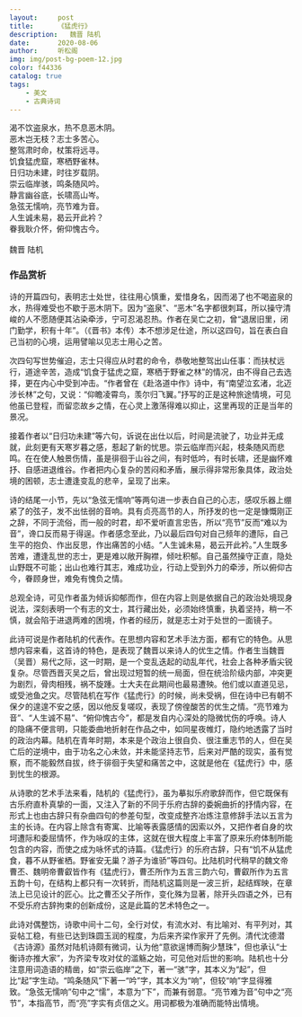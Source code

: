 ```yaml
---
layout:     post
title:      《猛虎行》
description:   魏晋 陆机
date:       2020-08-06
author:     听松阁
img: img/post-bg-poem-12.jpg
color: f44336
catalog: true
tags:
    - 美文
    - 古典诗词
---
```


渴不饮盗泉水，热不息恶木阴。<br>
恶木岂无枝？志士多苦心。<br>
整驾肃时命，杖策将远寻。<br>
饥食猛虎窟，寒栖野雀林。<br>
日归功未建，时往岁载阴。<br>
崇云临岸骇，鸣条随风吟。<br>
静言幽谷底，长啸高山岑。<br>
急弦无懦响，亮节难为音。<br>
人生诚未易，曷云开此衿？<br>
眷我耿介怀，俯仰愧古今。<br>
<br>
魏晋 陆机


### 作品赏析
诗的开篇四句，表明志士处世，往往用心慎重，爱惜身名，因而渴了也不喝盗泉的水，热得难受也不歇于恶木阴下。因为“盗泉”、“恶木”名字都很刺耳，所以操守清峻的人不愿随便其沾染牵涉，宁可忍渴忍热。作者在吴亡之初，曾“退居旧里，闭门勤学，积有十年”。（《晋书》本传）本不想涉足仕途，所以这四句，旨在表白自己当初的心境，运用譬喻以见志士用心之苦。

次四句写世势催迫，志士只得应从时君的命令，恭敬地整驾出山任事：而扶杖远行，道途辛苦，造成“饥食于猛虎之窟，寒栖于野雀之林”的情况，由不得自己去选择，更在内心中受到冲击。“作者曾在《赴洛道中作》诗中，有“南望泣玄渚，北迈涉长林”之句，又说：“仰瞻凌霄鸟，羡尔归飞翼。”抒写的正是这种旅途情境，可见他虽已登程，而留恋故乡之情，在心灵上激荡得难以抑止，这里再现的正是当年的景况。

接着作者以“日归功未建”等六句，诉说在出仕以后，时间是流驶了，功业并无成就，此刻更有天寒岁暮之感，惹起了新的忧思。崇云临岸而兴起，枝条随风而悲鸣。在在使人触景伤情，虽是徘徊于山谷之间，有时低吟，有时长啸，还是幽怀难抒、自感进退维谷。作者把内心复杂的苦闷和矛盾，展示得非常形象具体，政治处境的困顿，志士遭逢变乱的悲辛，呈现了出来。

诗的结尾一小节，先以“急弦无懦响”等两句进一步表白自己的心志，感叹乐器上绷紧了的弦子，发不出怯弱的音响。具有贞亮高节的人，所抒发的也一定是慷慨刚正之辞，不同于流俗，而一般的时君，却不爱听直言忠告，所以“亮节”反而“难以为音”，谗口反而易于得逞。作者感念至此，乃以最后四句对自己频年的遭际，自己生平的抱负、作出反思，作出痛苦的小结。“人生诚未易，曷云开此衿。”人生既多苦难，遭逢乱世的志士，更是难以敞开胸襟，倾吐积郁。自己虽然操守正直，隐处山野既不可能；出山也难行其志，难成功业，行动上受到外力的牵涉，所以俯仰古今，眷顾身世，难免有愧负之情。

总观全诗，可见作者虽为倾诉抑郁而作，但在内容上则是依据自己的政治处境现身说法，深刻表明一个有志的文士，其行藏出处，必须始终慎重，执着坚持，稍一不慎，就会陷于进退两难的困境，作者的经历，就是志士对于处世的一面镜子。

此诗可说是作者陆机的代表作。在思想内容和艺术手法方面，都有它的特色。从思想内容来看，这首诗的特色，是表现了魏晋以来诗人的优生之情。作者生当魏晋（吴晋）易代之际，这一时期，是一个变乱迭起的动乱年代，社会上各种矛盾尖锐复杂。尽管西晋灭吴之后，曾出现过短暂的统一局面，但在统洽阶级内部，冲突更为剧烈，骨肉相残，祸不旋踵。士大夫在此期间也最易遭殃。他们或以直道见忌，或受池鱼之灾。尽管陆机在写作《猛虎行》的时候，尚未受祸，但在诗中已有朝不保夕的遑遑不安之感，因以他反复嗟叹，表现了傍徨酸苦的优生之情。“亮节难为音”、“人生诚不易”、“俯仰愧古今”，都是发自内心深处的隐微忧伤的呼唤。诗人的隐痛不便言明，只能委曲地折射在作品之中，如同星夜帷灯，隐约地透露了当时的政治内幕。陆机在青年时期，本来是个政治上很自负、很注重志节的人，但在吴亡后的逆境中，由于功名之心未敛，并未能坚持志节，后来对严酷的现实，虽有觉察，而不能毅然自拔，终于徘徊于失望和痛苦之中，这就是他在《猛虎行》中，感到忧生的根源。

从诗歌的艺术手法来看，陆机的《猛虎行》，虽为摹拟乐府歌辞而作，但它既保有古乐府直朴真挚的一面，又注入了新的不同于乐府古辞的委婉曲折的抒情内容，在形式上也由古辞只有杂曲四句的参差句型，改变成整齐冶炼注意修辞手法以五言为主的长诗。在内容上除含有寄寓、比喻等表露感情的因索以外，又把作者自身的坎坷遭际和委屈情怀，作为咏叹的主体，这就在很大程度上丰富了原来乐府体制所能包含的内容，而使之成为咏怀式的诗篇。《猛虎行》的乐府古辞，只有“饥不从猛虎食，暮不从野雀栖。野雀安无巢？游子为谁骄”等四句。比陆机时代稍早的魏文帝曹丕、魏明帝曹叡皆作有《猛虎行》，曹丕所作为五言三韵六句，曹叡所作为五言五韵十句，在结构上都只有一次转折，而陆机这篇则是一波三折，起结辉映，在章法上已见设计的匠心。比之曹丕父子所作，变化殊为显著，除开头四语之外，已有不受乐府古辞拘束的创新成份，这是此篇的艺术特色之一。

此诗对偶整饬，诗歌中间十二句，全行对仗，有流水对、有比喻对、有平列对，其妥帖工稳，有些已达到珠圆玉润的程度，为后来齐梁作家开了先例。清代沈德潜《古诗源》虽然对陆机诗颇有微词，认为他“意欲逞博而胸少慧珠”，但也承认“士衡诗亦推大家”，为齐梁专攻对仗的滥觞之始，可见他对后世的影响。陆机也十分注意用词造语的精凿，如“崇云临岸”之下，著一“骇”字，其本义为“起”，但比“起”字生动。“鸣条随风”下著一“吟”字，其本义为“响”，但较“响”字显得雅致。“急弦无懦响”句中之“懦”，本意为“下”，而兼有弱意。“亮节难为音”句中之“亮节”，本指高节，而“亮”字实有贞信之义。用词都极为准确而能特出情境。
